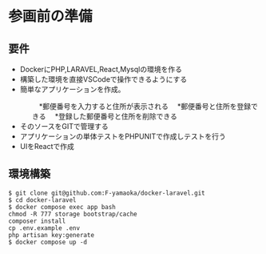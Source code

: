 # 参画前の準備
## 要件
<ul>
<li>DockerにPHP,LARAVEL,React,Mysqlの環境を作る</li>
<li>構築した環境を直接VSCodeで操作できるようにする</li>
<li>簡単なアプリケーションを作成。</li>
<ul>
　*郵便番号を入力すると住所が表示される
　*郵便番号と住所を登録できる
　*登録した郵便番号と住所を削除できる
</ul>
<li>そのソースをGITで管理する</li>
<li>アプリケーションの単体テストをPHPUNITで作成しテストを行う</li>
<li>UIをReactで作成</li>
</ul>

## 環境構築
    $ git clone git@github.com:F-yamaoka/docker-laravel.git
    $ cd docker-laravel
    $ docker compose exec app bash
    chmod -R 777 storage bootstrap/cache
    composer install
    cp .env.example .env
    php artisan key:generate
    $ docker compose up -d
